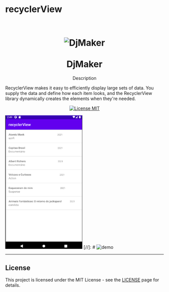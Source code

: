 # recyclerView


<h1 align="center">
<br>
  <img src="public/imagens/Logo_DJMAKER.png" alt="DjMaker" width="120">
<br>
<br>
DjMaker
</h1>

<p align="center">Description</p>

RecyclerView makes it easy to efficiently display large sets of data. You supply the data and define how each item looks, and the RecyclerView library dynamically creates the elements when they're needed.

<p align="center">
  <a href="https://opensource.org/licenses/MIT">
    <img src="https://img.shields.io/badge/License-MIT-blue.svg" alt="License MIT">
  </a>
</p>

[//]: # (Add your gifs/images here:)
<div>
  <img src="imagens/recyclerView.png" alt="screen" height="425">
  [//]: # <img src="IMAGE_2_URL" alt="demo" height="425">
</div>

<hr />

## License

This project is licensed under the MIT License - see the [LICENSE](https://opensource.org/licenses/MIT) page for details.
